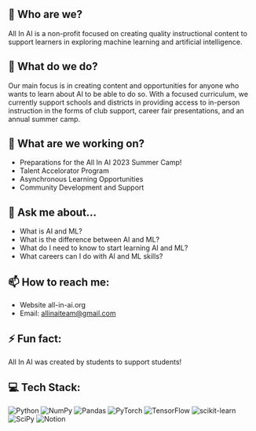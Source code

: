 ## 💫 Who are we?
All In AI is a non-profit focused on creating quality instructional content to support learners in exploring machine learning and artificial intelligence.<br>

## 🌱 What do we do?
Our main focus is in creating content and opportunities for anyone who wants to learn about AI to be able to do so. With a focused curriculum, we currently support schools and districts in providing access to in-person instruction in the forms of club support, career fair presentations, and an annual summer camp. 

## 🔭 What are we working on?
  - Preparations for the All In AI 2023 Summer Camp!
  - Talent Accelorator Program
  - Asynchronous Learning Opportunities
  - Community Development and Support

## 💬 Ask me about...
  - What is AI and ML?
  - What is the difference between AI and ML?
  - What do I need to know to start learning AI and ML?
  - What careers can I do with AI and ML skills?

## 📫 How to reach me:
  - Website all-in-ai.org
  - Email: allinaiteam@gmail.com

## ⚡ Fun fact: 
All In AI was created by students to support students!


## 💻 Tech Stack:
![Python](https://img.shields.io/badge/python-3670A0?style=for-the-badge&logo=python&logoColor=ffdd54) ![NumPy](https://img.shields.io/badge/numpy-%23013243.svg?style=for-the-badge&logo=numpy&logoColor=white) ![Pandas](https://img.shields.io/badge/pandas-%23150458.svg?style=for-the-badge&logo=pandas&logoColor=white) ![PyTorch](https://img.shields.io/badge/PyTorch-%23EE4C2C.svg?style=for-the-badge&logo=PyTorch&logoColor=white) ![TensorFlow](https://img.shields.io/badge/TensorFlow-%23FF6F00.svg?style=for-the-badge&logo=TensorFlow&logoColor=white) ![scikit-learn](https://img.shields.io/badge/scikit--learn-%23F7931E.svg?style=for-the-badge&logo=scikit-learn&logoColor=white) ![SciPy](https://img.shields.io/badge/SciPy-%230C55A5.svg?style=for-the-badge&logo=scipy&logoColor=%white) ![Notion](https://img.shields.io/badge/Notion-%23000000.svg?style=for-the-badge&logo=notion&logoColor=white)


<!-- Proudly created with GPRM ( https://gprm.itsvg.in ) -->
